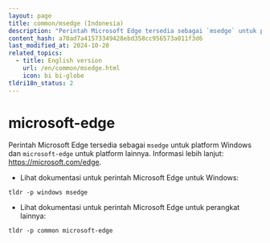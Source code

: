```yaml
---
layout: page
title: common/msedge (Indonesia)
description: "Perintah Microsoft Edge tersedia sebagai `msedge` untuk platform Windows dan `microsoft-edge` untuk platform lainnya."
content_hash: a70ad7a41573349428ebd358cc956573a011f3d6
last_modified_at: 2024-10-20
related_topics:
  - title: English version
    url: /en/common/msedge.html
    icon: bi bi-globe
tldri18n_status: 2
---
```

# microsoft-edge

Perintah Microsoft Edge tersedia sebagai `msedge` untuk platform Windows dan `microsoft-edge` untuk platform lainnya.
Informasi lebih lanjut: <https://microsoft.com/edge>.

- Lihat dokumentasi untuk perintah Microsoft Edge untuk Windows:

`tldr -p windows msedge`

- Lihat dokumentasi untuk perintah Microsoft Edge untuk perangkat lainnya:

`tldr -p common microsoft-edge`
